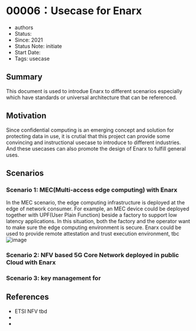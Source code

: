 # 00006：Usecase for Enarx
* authors
* Status: 
* Since: 2021
* Status Note: initiate
* Start Date: 
* Tags: usecase
## Summary 
This document is used to introdue Enarx to different scenarios especially which have standards or universal architecture that can be referenced.
## Motivation
Since confidential computing is an emerging concept and solution for protecting data in use, it is crutial that this project can provide some convincing and instructional usecase to introduce to different industries. And these usecases can also promote the design of Enarx to fulfill general uses.
## Scenarios
### Scenario 1: MEC(Multi-access edge computing) with Enarx
In the MEC scenario, the edge computing infrastructure is deployed at the edge of network consumer. 
For example, an MEC device could be deployed together with UPF(User Plain Function) beside a factory to support low latency applications. In this situation, both the factory and the operator want to make sure the edge computing environment is secure. Enarx could be used to provide remote attestation and trust execution environment, tbc 
![image](https://user-images.githubusercontent.com/80935986/126891814-7d4ef8f6-a7a3-4b0d-b690-a94593205239.png)

### Scenario 2: NFV based 5G Core Network deployed in public Cloud with Enarx

### Scenario 3: key management for 

## References
* ETSI NFV tbd
* 
* 
